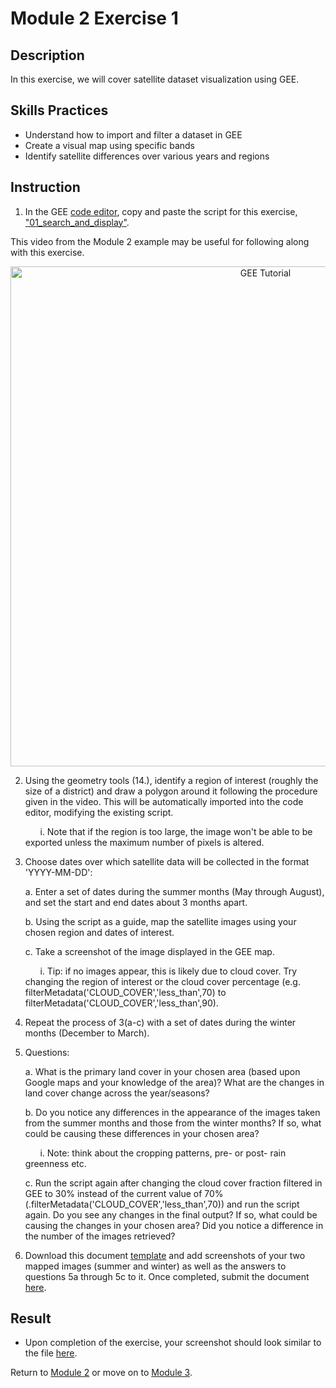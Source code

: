 # Module 2 Exercise 1 
## Description
In this exercise, we will cover satellite dataset visualization using GEE.

## Skills Practices
* Understand how to import and filter a dataset in GEE
* Create a visual map using specific bands
* Identify satellite differences over various years and regions


## Instruction
1. In the GEE [code editor](https://code.earthengine.google.com/), copy and paste the script for this exercise, ["01_search_and_display"](https://github.com/ecodynlab/GALUP/wiki/Scripts).

This video from the Module 2 example may be useful for following along with this exercise.
<p align="center">
  <a href="https://mediasite.video.ufl.edu/Mediasite/Play/68693a462a914666807e47f992dedde11d" target="_blank" rel="noopener">
    <img src="https://user-images.githubusercontent.com/84922404/140551115-a0e9d6fa-ae4b-4357-99be-0a27b1901394.png" alt= "GEE Tutorial" width="800">
  </a>
</p>

2. Using the geometry tools (14.), identify a region of interest (roughly the size of a district) and draw a polygon around it following the procedure given in the video. This will be automatically imported into the code editor, modifying the existing script. 

    &nbsp;&nbsp;&nbsp;&nbsp;&nbsp;&nbsp;i. Note that if the region is too large, the image won't be able to be exported unless the maximum number of pixels is altered.
    
3. Choose dates over which satellite data will be collected in the format 'YYYY-MM-DD':

    a. Enter a set of dates during the summer months (May through August), and set the start and end dates about 3 months apart.
  
    b. Using the script as a guide, map the satellite images using your chosen region and dates of interest.
  
    c. Take a screenshot of the image displayed in the GEE map. 
    
    &nbsp;&nbsp;&nbsp;&nbsp;&nbsp;&nbsp;i. Tip: if no images appear, this is likely due to cloud cover. Try changing the region of interest or the cloud cover percentage (e.g. filterMetadata('CLOUD_COVER','less_than',70) to filterMetadata('CLOUD_COVER','less_than',90).
  
4. Repeat the process of 3(a-c) with a set of dates during the winter months (December to March). 
5. Questions: 

    a. What is the primary land cover in your chosen area (based upon Google maps and your knowledge of the area)? What are the changes in land cover change across the year/seasons?
    
    b. Do you notice any differences in the appearance of the images taken from the summer months and those from the winter months? If so, what could be causing these differences in your chosen area?
    
    &nbsp;&nbsp;&nbsp;&nbsp;&nbsp;&nbsp;i. Note: think about the cropping patterns, pre- or post- rain greenness etc.
    
    c. Run the script again after changing the cloud cover fraction filtered in GEE to 30% instead of the current value of 70% (.filterMetadata('CLOUD_COVER','less_than',70)) and run the script again. Do you see any changes in the final output? If so, what could be causing the changes in your chosen area? Did you notice a difference in the number of the images retrieved?
    
    
6.  Download this document [template](https://github.com/ecodynlab/GALUP/files/7487735/WS2_M2E2_Submission.docx) and add screenshots of your two mapped images (summer and winter) as well as the answers to questions 5a through 5c to it. Once completed, submit the document <a href="https://github.com/ecodynlab/GALUP/issues/new?assignees=&labels=Exercises&template=assignment-submission.md&title=Add+your+name+and+the+module+number+for+submission" title="here">here</a>\.


## Result
* Upon completion of the exercise, your screenshot should look similar to the file [here](https://github.com/ecodynlab/GALUP/blob/main/Exercises/M2_E1_sample.md).

</p>

Return to [Module 2](https://github.com/ecodynlab/GALUP/blob/main/Modules/Module%202.md) or move on to [Module 3](https://github.com/ecodynlab/GALUP/blob/main/Modules/Module%203.md).
